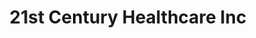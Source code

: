 ---
title: "21st Century Healthcare Inc"
url: /tempe/21st-century-healthcare-inc/
shop: Sanitätshaus
---